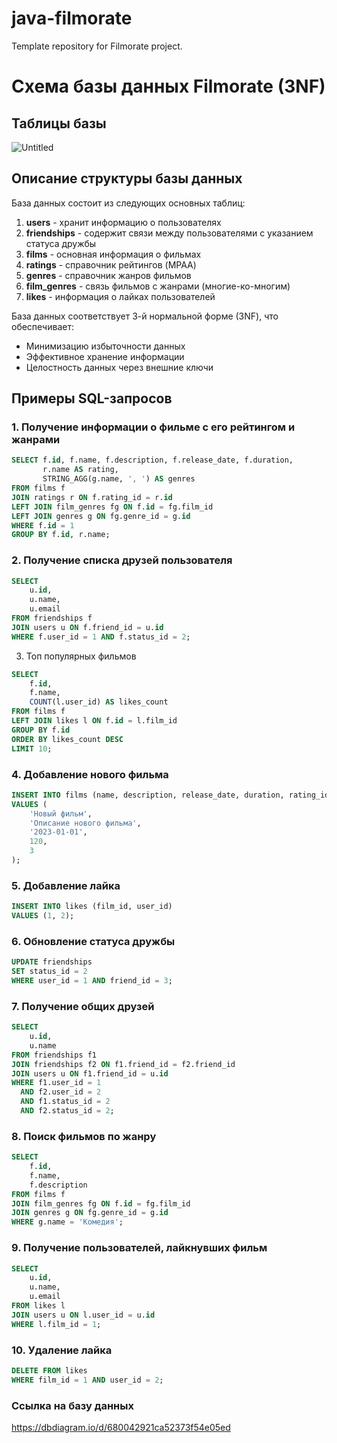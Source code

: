 # java-filmorate
Template repository for Filmorate project.

# Схема базы данных Filmorate (3NF)

## Таблицы базы
![Untitled](https://github.com/user-attachments/assets/b71421e5-55a8-42e3-89b7-add4b030af2c)

## Описание структуры базы данных

База данных состоит из следующих основных таблиц:

1. **users** - хранит информацию о пользователях
2. **friendships** - содержит связи между пользователями с указанием статуса дружбы
3. **films** - основная информация о фильмах
4. **ratings** - справочник рейтингов (MPAA)
5. **genres** - справочник жанров фильмов
6. **film_genres** - связь фильмов с жанрами (многие-ко-многим)
7. **likes** - информация о лайках пользователей

База данных соответствует 3-й нормальной форме (3NF), что обеспечивает:
- Минимизацию избыточности данных
- Эффективное хранение информации
- Целостность данных через внешние ключи

## Примеры SQL-запросов

### 1. Получение информации о фильме с его рейтингом и жанрами
```sql
SELECT f.id, f.name, f.description, f.release_date, f.duration, 
       r.name AS rating, 
       STRING_AGG(g.name, ', ') AS genres
FROM films f
JOIN ratings r ON f.rating_id = r.id
LEFT JOIN film_genres fg ON f.id = fg.film_id
LEFT JOIN genres g ON fg.genre_id = g.id
WHERE f.id = 1
GROUP BY f.id, r.name;
```
### 2. Получение списка друзей пользователя
```sql
SELECT 
    u.id, 
    u.name, 
    u.email
FROM friendships f
JOIN users u ON f.friend_id = u.id
WHERE f.user_id = 1 AND f.status_id = 2;
```

3. Топ популярных фильмов
```sql
SELECT 
    f.id, 
    f.name, 
    COUNT(l.user_id) AS likes_count
FROM films f
LEFT JOIN likes l ON f.id = l.film_id
GROUP BY f.id
ORDER BY likes_count DESC
LIMIT 10;
```

### 4. Добавление нового фильма
```sql
INSERT INTO films (name, description, release_date, duration, rating_id)
VALUES (
    'Новый фильм', 
    'Описание нового фильма', 
    '2023-01-01', 
    120, 
    3
);
```

### 5. Добавление лайка
```sql
INSERT INTO likes (film_id, user_id)
VALUES (1, 2);
```

### 6. Обновление статуса дружбы
```sql
UPDATE friendships
SET status_id = 2
WHERE user_id = 1 AND friend_id = 3;
```

### 7. Получение общих друзей
```sql
SELECT 
    u.id, 
    u.name
FROM friendships f1
JOIN friendships f2 ON f1.friend_id = f2.friend_id
JOIN users u ON f1.friend_id = u.id
WHERE f1.user_id = 1 
  AND f2.user_id = 2 
  AND f1.status_id = 2 
  AND f2.status_id = 2;
```

### 8. Поиск фильмов по жанру
```sql
SELECT 
    f.id,
    f.name,
    f.description
FROM films f
JOIN film_genres fg ON f.id = fg.film_id
JOIN genres g ON fg.genre_id = g.id
WHERE g.name = 'Комедия';
```

### 9. Получение пользователей, лайкнувших фильм
```sql
SELECT 
    u.id,
    u.name,
    u.email
FROM likes l
JOIN users u ON l.user_id = u.id
WHERE l.film_id = 1;
```

### 10. Удаление лайка
```sql
DELETE FROM likes
WHERE film_id = 1 AND user_id = 2;
```


### Ссылка на базу данных
https://dbdiagram.io/d/680042921ca52373f54e05ed

